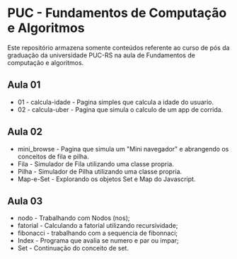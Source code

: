 # PUC - Fundamentos de Computação e Algoritmos
Este repositório armazena somente conteúdos referente ao curso de pós da graduação da universidade PUC-RS na aula de Fundamentos de computação e algoritmos.

## Aula 01
* 01 - calcula-idade - Pagina simples que calcula a idade do usuario.
* 02 - calcula-uber - Pagina que simula o calculo de um app de corrida.

## Aula 02
* mini_browse - Pagina que simula um "Mini navegador" e abrangendo os conceitos de fila e pilha.
* Fila - Simulador de Fila utilizando uma classe propria.
* Pilha - Simulador de Pilha utilizando uma classe propria.
* Map-e-Set - Explorando os objetos Set e Map do Javascript.

## Aula 03
* nodo - Trabalhando com Nodos (nos);
* fatorial - Calculando a fatorial utilizando recursividade;
* fibonacci - trabalhando com a sequencia de fibonnaci;
* Index - Programa que avalia se numero e par ou impar;
* Set - Continuação do conceito de set.
